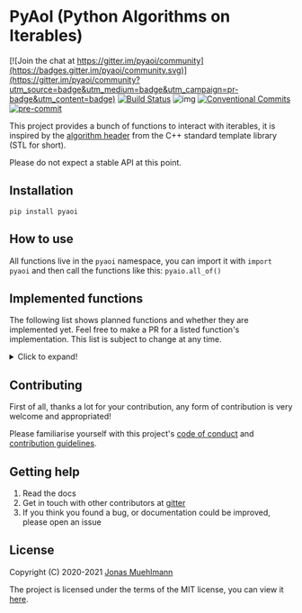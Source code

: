 # PyAoI (Python Algorithms on Iterables)

[![Join the chat at https://gitter.im/pyaoi/community](https://badges.gitter.im/pyaoi/community.svg)](https://gitter.im/pyaoi/community?utm_source=badge&utm_medium=badge&utm_campaign=pr-badge&utm_content=badge) [![Build Status](https://travis-ci.com/JonasMuehlmann/pyaoi.svg?branch=master)](https://travis-ci.com/JonasMuehlmann/pyaoi) ![img](https://img.shields.io/badge/semver-2.0.0-green) [![Conventional Commits](https://img.shields.io/badge/Conventional%20Commits-1.0.0-yellow.svg)](https://conventionalcommits.org) [![pre-commit](https://img.shields.io/badge/pre--commit-enabled-brightgreen?logo=pre-commit&logoColor=white)](https://github.com/pre-commit/pre-commit)

This project provides a bunch of functions to interact with iterables, it is inspired by
the [algorithm header](https://en.cppreference.com/w/cpp/algorithm) from the C++ standard template library (STL for
short).

Please do not expect a stable API at this point.

## Installation

```pip install pyaoi```

## How to use

All functions live in the ```pyaoi``` namespace, you can import it with ```import pyaoi``` and then call the functions
like this: ```pyaio.all_of()```

## Implemented functions

The following list shows planned functions and whether they are implemented yet. Feel free to make a PR for a listed
function's implementation. This list is subject to change at any time.
<details> <summary>Click to expand!</summary>
<p>

### Non-modifying sequence operations

- [x] all_of
- [x] any_of
- [x] none_of


- [x] for_each
- [x] for_each_n

- [x] count
- [x] count_if

- [x] mismatch

- [x] find
- [x] find_if
- [x] find_end
- [x] find_first_of
- [x] adjacent_find


- [x] search
- [x] search_n
  
- [x] copy_replace
- [x] copy_replace_if
- [x] copy_replace_if_not
  
- [x] copy_except
- [x] copy_except_if
- [x] copy_except_if_not

### Modifying sequence operations

- [x] fill
- [x] fill_n


- [x] transform
- [x] transform_n


- [x] rotate


- [x] shift_left
- [x] shift_right


- [ ] random_shuffle
- [ ] shuffle


- [ ] sample


- [ ] unique
- [ ] unique_copy

### Partitioning operations

- [ ] is_partitioned


- [ ] partition
- [ ] partition_copy


- [ ] stable_partition


- [ ] partition_point

### Sorting operations

- [ ] is_sorted
- [ ] is_sorted_until


- [ ] partial_sort
- [ ] partial_sort_copy
- [ ] stable_sort
- [ ] nth_element

### Binary search operations (on sorted ranges)

- [ ] lower_bound
- [ ] upper_bound


- [ ] binary_search


- [ ] equal_range

### Other operations on sorted ranges

- [ ] merge
- [ ] implace_merge

### Set operations (on sorted ranges)

- [ ] includes


- [ ] set_difference
- [ ] set_intersection
- [ ] set_symmetric_difference
- [ ] set_union

### Heap operations

- [ ] is_heap
- [ ] is_heap_until


- [ ] make_heap


- [ ] push_heap


- [ ] pop_heap


- [ ] sort_heap

### Minimum/maximum operations

- [ ] max_index
- [ ] min_index
- [ ] minmax
- [ ] minmax_index


- [ ] clamp

### Comparison operations

- [ ] lexicographical_compare
- [ ] lexicographical_compare_threeway

### Permutation operations

- [ ] is_permutation


- [ ] next_permutation
- [ ] prev_permutation
</p>
</details>

## Contributing

First of all, thanks a lot for your contribution, any form of contribution is very welcome and appropriated!

Please familiarise yourself with this project's [code of conduct](CODE_OF_CONDUCT.md) and [contribution guidelines](CONTRIBUTING.md).

## Getting help

1. Read the docs
2. Get in touch with other contributors
   at [gitter](https://gitter.im/pyaoi/community?utm_source=badge&utm_medium=badge&utm_campaign=pr-badge&utm_content=badge)
2. If you think you found a bug, or documentation could be improved, please open an issue

## License
Copyright (C) 2020-2021 [Jonas Muehlmann](https://github.com/JonasMuehlmann)
 
The project is licensed under the terms of the MIT license, you can view it [here](LICENSE.md).

